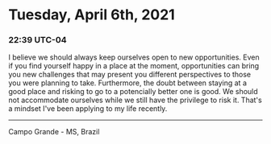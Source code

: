 # Tuesday, April 6th, 2021

### 22:39 UTC-04

I believe we should always keep ourselves open to new opportunities. Even if you
find yourself happy in a place at the moment, opportunities can bring you new challenges
that may present you different perspectives to those you were planning to take.
Furthermore, the doubt between staying at a good place and risking to go to a potencially
better one is good. We should not accommodate ourselves while we still have the
privilege to risk it. That's a mindset I've been applying to my life recently.

---

Campo Grande - MS, Brazil
